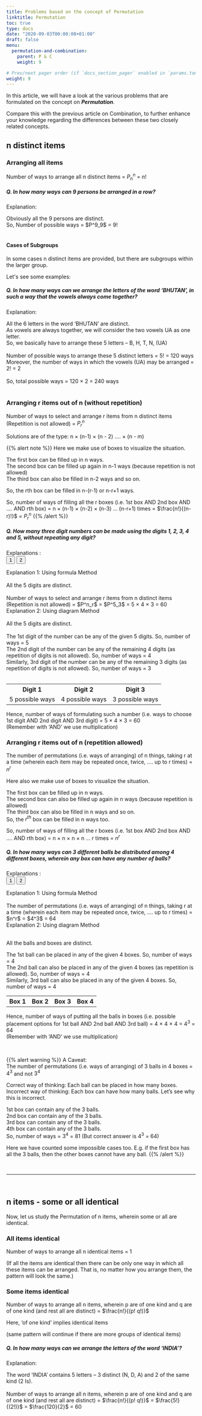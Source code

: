```yaml
---
title: Problems based on the concept of Permutation
linktitle: Permutation 
toc: true
type: docs
date: "2020-09-03T00:00:00+01:00"
draft: false
menu:
  permutation-and-combination:
    parent: P & C
    weight: 9

# Prev/next pager order (if `docs_section_pager` enabled in `params.toml`)
weight: 9
---
```


In this article, we will have a look at the various problems that are formulated on the concept on ***Permutation***. 

Compare this with the previous article on Combination, to further enhance your knowledge regarding the differences between these two closely related concepts. 

## n distinct items

### Arranging all items

Number of ways to arrange all n distinct items = $P^n_n$ = n!

##### Q. In how many ways can 9 persons be arranged in a row?

Explanation:<br>
<div class="Exp">
Obviously all the 9 persons are distinct. <br>
So, Number of possible ways = $P^9_9$ = 9!
</div> <br>

#### Cases of Subgroups

In some cases n distinct items are provided, but there are subgroups within the larger group.

Let's see some examples:

##### Q. In how many ways can we arrange the letters of the word ‘BHUTAN’, in such a way that the vowels always come together?

Explanation:<br>
<div class="Exp">
All the 6 letters in the word ‘BHUTAN’ are distinct. <br>
As vowels are always together, we will consider the two vowels UA as one letter. <br>
So, we basically have to arrange these 5 letters – B, H, T, N, (UA) <br><br>
Number of possible ways to arrange these 5 distinct letters = 5! = 120 ways <br>
Moreover, the number of ways in which the vowels (UA) may be arranged = 2! = 2 <br><br>
So, total possible ways = 120 × 2 = 240 ways
</div> <br>

### Arranging r items out of n (without repetition)

Number of ways to select and arrange r items from n distinct items (Repetition is not allowed) = $P^n_r$

Solutions are of the type: n × (n-1) × (n - 2) …. × (n - m)

{{% alert note %}}
Here we make use of boxes to visualize the situation.

The first box can be filled up in n ways. <br>
The second box can be filled up again in n-1 ways (because repetition is not allowed) <br>
The third box can also be filled in n-2 ways and so on.

So, the rth box can be filled in n-(r-1) or n-r+1 ways. 

So, number of ways of filling all the r boxes (i.e. 1st box AND 2nd box AND …. AND rth box) = n × (n-1) × (n-2) × (n-3) ... (n-r+1) times = $\frac{n!}{(n-r)!}$ = $P^n_r$
{{% /alert %}}

##### Q. How many three digit numbers can be made using the digits 1, 2, 3, 4 and 5, without repeating any digit?
Explanations :<br>
<button class="mak-tablink tablink-group1 default-tab" onclick="openTab('1Exp-1', this, 'tablink-group1', 'tabcontent-group1')">1</button>
<button class="mak-tablink tablink-group1" onclick="openTab('1Exp-2', this, 'tablink-group1', 'tabcontent-group1')">2</button>

<div id="1Exp-1" class="Exp-1 mak-tabcontent tabcontent-group1">
Explanation 1: Using formula Method <br><br>
All the 5 digits are distinct. <br><br>
Number of ways to select and arrange r items from n distinct items (Repetition is not allowed) = $P^n_r$ = $P^5_3$ = 5 × 4 × 3 =  60
</div>

<div id="1Exp-2" class="Exp-2 mak-tabcontent tabcontent-group1">
Explanation 2: Using diagram Method<br><br>
All the 5 digits are distinct. <br><br>
The 1st digit of the number can be any of the given 5 digits. So, number of ways = 5 <br>
The 2nd digit of the number can be any of the remaining 4 digits (as repetition of digits is not allowed). So, number of ways = 4 <br>
Similarly, 3rd digit of the number can be any of the remaining 3 digits (as repetition of digits is not allowed). So, number of ways = 3 <br><br>

<table>
  <tr>
    <th>Digit 1</th>
    <th>Digit 2</th>
    <th>Digit 3</th>
  </tr>
  <tr>
    <td>5 possible ways</td>
    <td>4 possible ways</td>
    <td>3 possible ways</td>
  </tr>
</table>

Hence, number of ways of formulating such a number (i.e. ways to choose 1st digit AND 2nd digit AND 3rd digit) = 5 × 4 × 3 =  60 <br>
(Remember with ‘AND’ we use multiplication)
</div>

### Arranging r items out of n (repetition allowed)

The number of permutations (i.e. ways of arranging) of n things, taking r at a time (wherein each item may be repeated once, twice, .... up to r times) = $n^r$

Here also we make use of boxes to visualize the situation.

The first box can be filled up in n ways. <br>
The second box can also be filled up again in n ways (because repetition is allowed) <br>
The third box can also be filled in n ways and so on. <br>
So, the $r^{th}$ box can be filled in n ways too. 

So, number of ways of filling all the r boxes (i.e. 1st box AND 2nd box AND …. AND rth box) = n × n × n × n ... r times = $n^r$

##### Q. In how many ways can 3 different balls be distributed among 4 different boxes, wherein any box can have any number of balls?
Explanations :<br>
<button class="mak-tablink tablink-group2 default-tab" onclick="openTab('2Exp-1', this, 'tablink-group2', 'tabcontent-group2')">1</button>
<button class="mak-tablink tablink-group2" onclick="openTab('2Exp-2', this, 'tablink-group2', 'tabcontent-group2')">2</button>

<div id="2Exp-1" class="Exp-1 mak-tabcontent tabcontent-group2">
Explanation 1: Using formula Method <br><br>
The number of permutations (i.e. ways of arranging) of n things, taking r at a time (wherein each item may be repeated once, twice, .... up to r times) = $n^r$ = $4^3$ = 64
</div>

<div id="2Exp-2" class="Exp-2 mak-tabcontent tabcontent-group2">
Explanation 2: Using diagram Method  <br><br>

All the balls and boxes are distinct.

The 1st ball can be placed in any of the given 4 boxes. So, number of ways = 4 <br>
The 2nd ball can also be placed in any of the given 4 boxes (as repetition is allowed). So, number of ways = 4  <br>
Similarly, 3rd ball can also be placed in any of the given 4 boxes. So, number of ways = 4

<table>
  <tr>
    <th>Box 1</th>
    <th>Box 2</th>
    <th>Box 3</th>
    <th>Box 4</th>
  </tr>
</table>

Hence, number of ways of putting all the balls in boxes (i.e. possible placement options for 1st ball AND 2nd ball AND 3rd ball) = 4 × 4 × 4 = $4^3$ = 64 <br>
(Remember with ‘AND’ we use multiplication)
</div><br>

{{% alert warning %}}
A Caveat: <br>
The number of permutations (i.e. ways of arranging) of 3 balls in 4 boxes = $4^3$ and not $3^4$

Correct way of thinking: Each ball can be placed in how many boxes. <br>
Incorrect way of thinking: Each box can have how many balls. Let’s see why this is incorrect.

1st box can contain any of the 3 balls. <br>
2nd box can contain any of the 3 balls. <br>
3rd box can contain any of the 3 balls. <br>
4th box can contain any of the 3 balls. <br>
So, number of ways = $3^4$ = 81  (But correct answer is $4^3$ = 64)

Here we have counted some impossible cases too. E.g. if the first box has all the 3 balls, then the other boxes cannot have any ball. 
{{% /alert %}}

<br><hr><br>

## n items - some or all identical

Now, let us study the Permutation of n items, wherein some or all are identical.

### All items identical

Number of ways to arrange all n identical items = 1

(If all the items are identical then there can be only one way in which all these items can be arranged. That is, no matter how you arrange them, the pattern will look the same.)

### Some items identical

Number of ways to arrange all n items, wherein p are of one kind and q are of one kind (and rest all are distinct) = $\frac{n!}{(p! q!)}$

Here, ‘of one kind’ implies identical items

(same pattern will continue if there are more groups of identical items)

##### Q. In how many ways can we arrange the letters of the word ‘INDIA’?
Explanation:<br>
<div class="Exp">
The word ‘INDIA’ contains 5 letters – 3 distinct (N, D, A) and 2 of the same kind (2 Is). <br><br>
Number of ways to arrange all n items, wherein p are of one kind and q are of one kind (and rest all are distinct)  = $\frac{n!}{(p! q!)}$ = $\frac{5!}{(2!)}$ = $\frac{120}{2}$ = 60 
</div> <br><br>